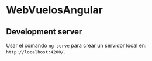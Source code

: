 # WebVuelosAngular


## Development server

Usar el comando `ng serve` para crear un servidor local en: `http://localhost:4200/`. 


